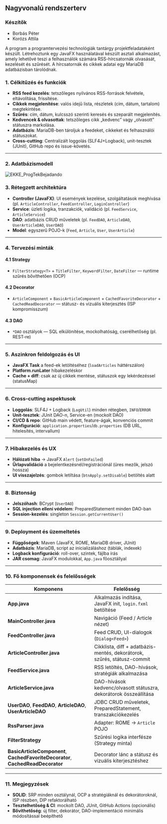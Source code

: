 ## Nagyvonalú rendszerterv

### Készítők

* Borbás Péter
* Korózs Attila



A program a programtervezési technológiák tantárgy projektfeladataként készült.
Létrehoztunk egy JavaFX használatával készült asztali alkalmazást, amely lehetővé teszi a felhasználók számára RSS-hírcsatornák olvasását, kezelését és szűrését. A hírcsatornák és cikkek adatai egy MariaDB adatbázisban tárolódnak.

### 1. Célkitűzés és funkciók

* **RSS feed kezelés**: tetszőleges nyilvános RSS-források felvétele, eltávolítása, frissítése.
* **Cikkek megjelenítése**: valós idejű lista, részletek (cím, dátum, tartalom) megtekintése.
* **Szűrés**: cím, dátum, kulcsszó szerinti keresés és szeparált megjelenítés.
* **Kedvencek & olvasottak**: tetszőleges cikk „kedvenc” vagy „olvasott” státuszra markolása.
* **Adatbázis**: MariaDB-ben tároljuk a feedeket, cikkeket és felhasználói státuszokat.
* **Cross-cutting**: Centralizált loggolás (SLF4J+Logback), unit-tesztek (JUnit), GitHub repo és issue-követés.

---


### 2. Adatbázismodell

![EKKE_ProgTekBejadando](https://github.com/user-attachments/assets/5b65fa02-27b0-49a2-a7bd-2d1ef0d64ebe)



### 3. Rétegzett architektúra

* **Controller (JavaFX)**: UI események kezelése, szolgáltatások meghívása (pl. `ArticleController`, `FeedController`, `LoginController`)
* **Service**: üzleti logika, tranzakciók, validáció (pl. `FeedService`, `ArticleService`)
* **DAO**: adatbázis CRUD műveletek (pl. `FeedDAO`, `ArticleDAO`, `UserArticleDAO`, `UserDAO`)
* **Model**: egyszerű POJO-k (`Feed`, `Article`, `User`, `UserArticle`)

---

### 4. Tervezési minták

#### 4.1 Strategy

* `FilterStrategy<T>` + `TitleFilter`, `KeywordFilter`, `DateFilter` — runtime szűrés bővíthetően (OCP)

#### 4.2 Decorator

* `ArticleComponent` + `BasicArticleComponent` + `CachedFavoriteDecorator` + `CachedReadDecorator` — státusz- és vizuális kiterjesztés (ISP kompromisszum)


#### 4.3 DAO

* `*DAO` osztályok — SQL elkülönítése, mockolhatóság, cserélhetőség (pl. REST-re)



---

### 5. Aszinkron feldolgozás és UI

* **JavaFX Task** a feed-ek letöltéséhez (`loadArticles` háttérszálon)
* **Platform.runLater** hibakezeléskor
* **Cache + diff**: csak az új cikkek mentése, státuszok egy lekérdezéssel (statusMap)

---

### 6. Cross-cutting aspektusok

* **Loggolás**: SLF4J + Logback (`LogUtil`) minden rétegben, `INFO`/`ERROR`
* **Unit-tesztek**: JUnit DAO-n, Service-en (mockolt DAO)
* **CI/CD & repo**: GitHub main védett, feature-ágak, konvenciós commit
* **Konfiguráció**: `application.properties`/`db.properties` (DB URL, hitelesítés, intervallum)

---

### 7. Hibakezelés és UX

* **Hálózati hiba** → JavaFX `Alert` (`setOnFailed`)
* **Űrlapvalidáció** a bejelentkezésnél/registrációnál (üres mezők, jelszó hossza)
* **UI visszajelzés**: gombok letiltása (`btnApply.setDisable`) betöltés alatt

---

### 8. Biztonság

* **Jelszóhash**: BCrypt (`UserDAO`)
* **SQL injection elleni védelem**: PreparedStatement minden DAO-ban
* **Session-kezelés**: singleton `Session.getCurrentUser()`

---

### 9. Deployment és üzemeltetés

* **Függőségek**: Maven (JavaFX, ROME, MariaDB driver, JUnit)
* **Adatbázis**: MariaDB, script az inicializáláshoz (táblák, indexek)
* **Logback konfiguráció**: roll-over, szintek, fájlba írás
* **JAR csomag**: JavaFX modulokkal, `App.java` főosztállyal

---

### 10. Fő komponensek és felelősségek

| Komponens                                                                       | Felelősség                                                              |
| ------------------------------------------------------------------------------- | ----------------------------------------------------------------------- |
| **App.java**                                                                    | Alkalmazás indítása, JavaFX init, `login.fxml` betöltése                |
| **MainController.java**                                                         | Navigáció (Feed / Article nézet)                                        |
| **FeedController.java**                                                         | Feed CRUD, UI-dialogok (`Dialog<Feed>`)                                 |
| **ArticleController.java**                                                      | Cikklista, diff + adatbázis-mentés, dekorátorok, szűrés, státusz-commit |
| **FeedService.java**                                                            | RSS letöltés, DAO-hívások, stratégiák alkalmazása                       |
| **ArticleService.java**                                                         | DAO-hívások kedvenc/olvasott státuszra, dekorátorok összeállítása       |
| **UserDAO**, **FeedDAO**, **ArticleDAO**, **UserArticleDAO**                    | JDBC CRUD műveletek, PreparedStatement, transzakciókezelés              |
| **RssParser.java**                                                              | Adapter: ROME → `Article` POJO                                          |
| **FilterStrategy**                                                              | Szűrési logika interfésze (Strategy minta)                              |
| **BasicArticleComponent**, **CachedFavoriteDecorator**, **CachedReadDecorator** | Decorator lánc a státusz és vizuális kiterjesztéshez                    |

---

### 11. Megjegyzések

* **SOLID**: SRP minden osztálynál, OCP a stratégiáknál és dekorátoroknál, ISP részben, DIP refaktorálható
* **Tesztelhetőség & CI**: mockolt DAO, JUnit, GitHub Actions (opcionális)
* **Bővíthetőség**: új filter, dekorátor, DAO-implementáció minimális módosítással beépíthető



